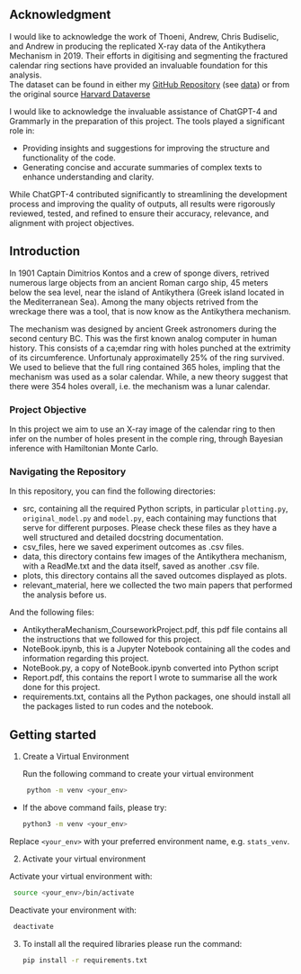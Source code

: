 ## Acknowledgment
I would like to acknowledge the work of Thoeni, Andrew, Chris Budiselic, and Andrew in producing the replicated X-ray data of the Antikythera Mechanism in 2019. Their efforts in digitising and segmenting the fractured calendar ring sections have provided an invaluable foundation for this analysis.  
The dataset can be found in either my [GitHub Repository](https://github.com/MatteoMancini01/S2_Cw/tree/main) (see [data](https://github.com/MatteoMancini01/S2_Cw/tree/main/data)) or from the original source [Harvard Dataverse](https://dataverse.harvard.edu/dataset.xhtml?persistentId=doi:10.7910/DVN/VJGLVS)

I would like to acknowledge the invaluable assistance of ChatGPT-4 and Grammarly in the preparation of this project. The tools played a significant role in:

- Providing insights and suggestions for improving the structure and functionality of the code.
- Generating concise and accurate summaries of complex texts to enhance understanding and clarity.

While ChatGPT-4 contributed significantly to streamlining the development process and improving the quality of outputs, all results were rigorously reviewed, tested, and refined to ensure their accuracy, relevance, and alignment with project objectives.

## Introduction
In 1901 Captain Dimitrios Kontos and a crew of sponge divers, retrived numerous large objects from an ancient Roman cargo ship, 45 meters below the sea level, near the island of Antikythera (Greek island located in the Mediterranean Sea). Among the many objects retrived from the wreckage there was a tool, that is now know as the Antikythera mechanism.

The mechanism was designed by ancient Greek astronomers during the second century BC. This was the first known analog computer in human history. This consists of a ca;emdar ring with holes punched at the extrimity of its circumference. Unfortunaly approximatelly $25\%$ of the ring survived. We used to believe that the full ring contained $365$ holes, impling that the mechanism was used as a solar calendar. While, a new theory suggest that there were $354$ holes overall, i.e. the mechanism was a lunar calendar.

### Project Objective

In this project we aim to use an X-ray image of the calendar ring to then infer on the number of holes present in the comple ring, through Bayesian inference with Hamiltonian Monte Carlo. 

### Navigating the Repository

In this repository, you can find the following directories:
-	src, containing all the required Python scripts, in particular `plotting.py`, `original_model.py` and `model.py`, each containing may functions that serve for different purposes. Please check these files as they have a well structured and detailed docstring documentation.
-	csv_files, here we saved experiment outcomes as .csv files.
-	data, this directory contains few images of the Antikythera mechanism, with a ReadMe.txt and the data itself, saved as another .csv file.
-	plots, this directory contains all the saved outcomes displayed as plots.
-	relevant_material, here we collected the two main papers that performed the analysis before us.

And the following files:

-	AntikytheraMechanism_CourseworkProject.pdf, this pdf file contains all the instructions that we followed for this project.
-	NoteBook.ipynb, this is a Jupyter Notebook containing all the codes and information regarding this project.
-	NoteBook.py, a copy of NoteBook.ipynb converted into Python script
-	Report.pdf, this contains the report I wrote to summarise all the work done for this project.
-	requirements.txt, contains all the Python packages, one should install all the packages listed to run codes and the notebook.



## Getting started 
1. Create a Virtual Environment

   Run the following command to create your virtual environment

   ``` bash
    python -m venv <your_env>

- If the above command fails, please try:
   ```bash
   python3 -m venv <your_env>

Replace `<your_env>` with your preferred environment name, e.g. `stats_venv`.

2. Activate your virtual environment

  Activate your virtual environment with:
   ```bash
    source <your_env>/bin/activate
   ```
  Deactivate your environment with:
   ```bash
    deactivate
   ```
3. To install all the required libraries please run the command:
   ```bash
   pip install -r requirements.txt
   ```